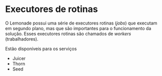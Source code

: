 # Executores de rotinas

O Lemonade possui uma série de executores rotinas (_jobs_) que executam em 
segundo plano, mas que são importantes para o funcionamento da solução.
Esses executores rotinas são chamados de _workers_ (trabalhadores).

Estão disponíveis para os serviços
- Juicer
- Thorn
- Seed